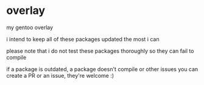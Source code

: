# overlay

my gentoo overlay

i intend to keep all of these packages updated the most i can

please note that i do not test these packages thoroughly so they can fail to compile

if a package is outdated, a package doesn't compile or other issues you can create a PR or an issue, they're welcome :)
